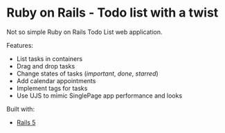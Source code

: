 # Ruby on Rails - Todo list with a twist

Not so simple Ruby on Rails Todo List web application.

Features:
- List tasks in containers
- Drag and drop tasks
- Change states of tasks (_important_, _done_, _starred_)
- Add calendar appointments
- Implement tags for tasks
- Use UJS to mimic SinglePage app performance and looks

Built with:
- [Rails 5][rails]

  [rails]:    <http://rubyonrails.org/>
